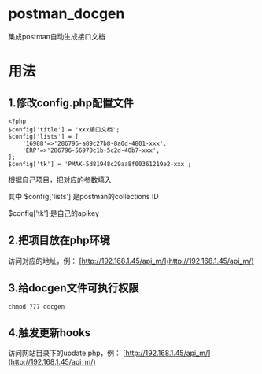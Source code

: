 # postman_docgen

集成postman自动生成接口文档

# 用法

## 1.修改config.php配置文件

    <?php
    $config['title'] = 'xxx接口文档';
    $config['lists'] = [
        '16988'=>'286796-a89c27b8-8a0d-4801-xxx',
        'ERP'=>'286796-56970c1b-5c2d-40b7-xxx',    
    ];
    $config['tk'] = 'PMAK-5d81948c29aa8f00361219e2-xxx';

根据自己项目，把对应的参数填入

其中 $config['lists'] 是postman的collections ID

$config['tk'] 是自己的apikey

## 2.把项目放在php环境

访问对应的地址，例： [http://192.168.1.45/api_m/](http://192.168.1.45/api_m/)


## 3.给docgen文件可执行权限

    chmod 777 docgen

## 4.触发更新hooks


访问网站目录下的update.php，例： [http://192.168.1.45/api_m/](http://192.168.1.45/api_m/)